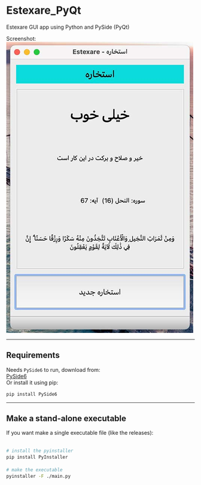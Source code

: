 # Estexare_PyQt

Estexare GUI app using Python and PySide (PyQt)  

Screenshot:  
![loading-ag-110](./screenshot.jpg)   


  
---  
  

## Requirements
Needs `PySide6` to run, download from:  
[PySide6](https://pypi.org/project/PySide6/#files)  
Or install it using pip:  
```bash
pip install PySide6  
```  

  
---  


## Make a stand-alone executable
If you want make a single executable file (like the releases):  

```bash

# install the pyinstaller  
pip install PyInstaller  

# make the executable  
pyinstaller -F ./main.py  
```


